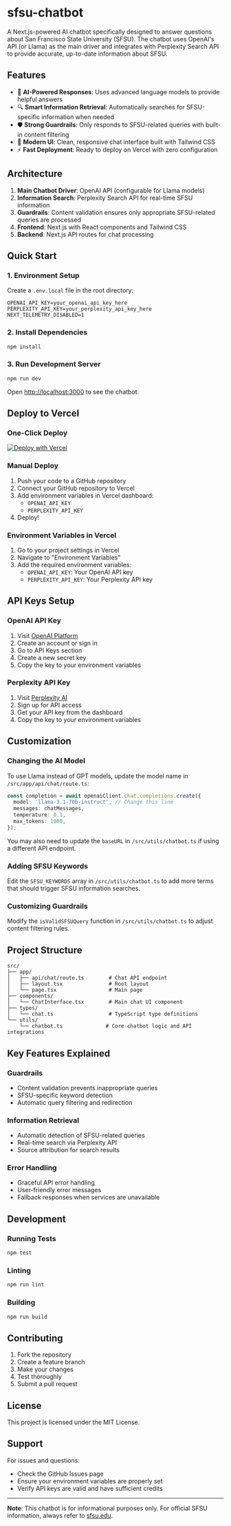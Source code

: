 # sfsu-chatbot

A Next.js-powered AI chatbot specifically designed to answer questions about San Francisco State University (SFSU). The chatbot uses OpenAI's API (or Llama) as the main driver and integrates with Perplexity Search API to provide accurate, up-to-date information about SFSU.

## Features

- 🤖 **AI-Powered Responses**: Uses advanced language models to provide helpful answers
- 🔍 **Smart Information Retrieval**: Automatically searches for SFSU-specific information when needed
- 🛡️ **Strong Guardrails**: Only responds to SFSU-related queries with built-in content filtering
- 🎨 **Modern UI**: Clean, responsive chat interface built with Tailwind CSS
- ⚡ **Fast Deployment**: Ready to deploy on Vercel with zero configuration

## Architecture

1. **Main Chatbot Driver**: OpenAI API (configurable for Llama models)
2. **Information Search**: Perplexity Search API for real-time SFSU information
3. **Guardrails**: Content validation ensures only appropriate SFSU-related queries are processed
4. **Frontend**: Next.js with React components and Tailwind CSS
5. **Backend**: Next.js API routes for chat processing

## Quick Start

### 1. Environment Setup

Create a `.env.local` file in the root directory:

```env
OPENAI_API_KEY=your_openai_api_key_here
PERPLEXITY_API_KEY=your_perplexity_api_key_here
NEXT_TELEMETRY_DISABLED=1
```

### 2. Install Dependencies

```bash
npm install
```

### 3. Run Development Server

```bash
npm run dev
```

Open [http://localhost:3000](http://localhost:3000) to see the chatbot.

## Deploy to Vercel

### One-Click Deploy

[![Deploy with Vercel](https://vercel.com/button)](https://vercel.com/new/clone?repository-url=https://github.com/ka-reem/sfsu-chatbot)

### Manual Deploy

1. Push your code to a GitHub repository
2. Connect your GitHub repository to Vercel
3. Add environment variables in Vercel dashboard:
   - `OPENAI_API_KEY`
   - `PERPLEXITY_API_KEY`
4. Deploy!

### Environment Variables in Vercel

1. Go to your project settings in Vercel
2. Navigate to "Environment Variables"
3. Add the required environment variables:
   - `OPENAI_API_KEY`: Your OpenAI API key
   - `PERPLEXITY_API_KEY`: Your Perplexity API key

## API Keys Setup

### OpenAI API Key
1. Visit [OpenAI Platform](https://platform.openai.com/)
2. Create an account or sign in
3. Go to API Keys section
4. Create a new secret key
5. Copy the key to your environment variables

### Perplexity API Key
1. Visit [Perplexity AI](https://www.perplexity.ai/)
2. Sign up for API access
3. Get your API key from the dashboard
4. Copy the key to your environment variables

## Customization

### Changing the AI Model

To use Llama instead of GPT models, update the model name in `/src/app/api/chat/route.ts`:

```typescript
const completion = await openaiClient.chat.completions.create({
  model: 'llama-3.1-70b-instruct', // Change this line
  messages: chatMessages,
  temperature: 0.1,
  max_tokens: 1000,
});
```

You may also need to update the `baseURL` in `/src/utils/chatbot.ts` if using a different API endpoint.

### Adding SFSU Keywords

Edit the `SFSU_KEYWORDS` array in `/src/utils/chatbot.ts` to add more terms that should trigger SFSU information searches.

### Customizing Guardrails

Modify the `isValidSFSUQuery` function in `/src/utils/chatbot.ts` to adjust content filtering rules.

## Project Structure

```
src/
├── app/
│   ├── api/chat/route.ts        # Chat API endpoint
│   ├── layout.tsx               # Root layout
│   └── page.tsx                 # Main page
├── components/
│   └── ChatInterface.tsx        # Main chat UI component
├── types/
│   └── chat.ts                  # TypeScript type definitions
└── utils/
    └── chatbot.ts              # Core chatbot logic and API integrations
```

## Key Features Explained

### Guardrails
- Content validation prevents inappropriate queries
- SFSU-specific keyword detection
- Automatic query filtering and redirection

### Information Retrieval
- Automatic detection of SFSU-related queries
- Real-time search via Perplexity API
- Source attribution for search results

### Error Handling
- Graceful API error handling
- User-friendly error messages
- Fallback responses when services are unavailable

## Development

### Running Tests

```bash
npm test
```

### Linting

```bash
npm run lint
```

### Building

```bash
npm run build
```

## Contributing

1. Fork the repository
2. Create a feature branch
3. Make your changes
4. Test thoroughly
5. Submit a pull request

## License

This project is licensed under the MIT License.

## Support

For issues and questions:
- Check the GitHub Issues page
- Ensure your environment variables are properly set
- Verify API keys are valid and have sufficient credits

---

**Note**: This chatbot is for informational purposes only. For official SFSU information, always refer to [sfsu.edu](https://www.sfsu.edu).
